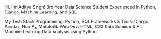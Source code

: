 Hi, I'm Aditya Singh!
 3rd-Year Data Science Student 
 Experienced in Python, Django, Machine Learning, and SQL

My Tech Stack
 Programming: Python, SQL
 Frameworks & Tools: Django, Pandas, NumPy, Matplotlib
 Web Dev: HTML, CSS
Data Science & AI: Machine Learning,Data Analysis using Python
